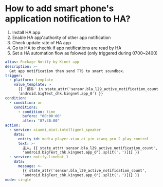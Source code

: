 # How to add smart phone's application notification to HA?
1. Install HA app
2. Enable HA app'authority of other app notification 
3. Check update rate of HA app
4. Go to HA to chechk if app notifications are read by HA
5. Set a HA automation flow as folowed (only triggered during 0700~2400)
```yaml
alias: Package Notify by Kinet app
description: >-
  Get app notification then send TTS to smart soundbox.
trigger:
  - platform: template
    value_template: >
      {{ '郵件' in state_attr('sensor.bla_l29_active_notification_count',
      'android.bigText_chk.kingnet.app_0') }}
condition:
  - condition: or
    conditions:
      - condition: time
        before: "00:00:00"
        after: "07:30:00"
action:
  - service: xiaomi_miot.intelligent_speaker
    data:
      entity_id: media_player.xiao_ai_yin_xiang_pro_2_play_control
      text: >-
        主人，{{ state_attr('sensor.bla_l29_active_notification_count',
        'android.bigText_chk.kingnet.app_0').split('，')[1] }}
  - service: notify.linebot_1
    data:
      message: >-
        {{ state_attr('sensor.bla_l29_active_notification_count',
        'android.bigText_chk.kingnet.app_0').split('，')[1] }}
mode: single
```
